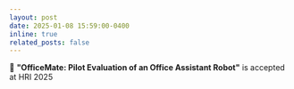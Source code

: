 ```yaml
---
layout: post
date: 2025-01-08 15:59:00-0400
inline: true
related_posts: false
---
```


🎉 **"OfficeMate: Pilot Evaluation of an Office Assistant Robot"** is accepted at HRI 2025
